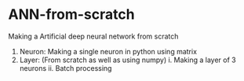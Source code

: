 # ANN-from-scratch
Making a Artificial deep neural network from scratch
1. Neuron:
  Making a single neuron in python using matrix
2. Layer: (From scratch as well as using numpy)
  i.  Making a layer of 3 neurons 
  ii. Batch processing 
